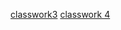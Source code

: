 [classwork3](https://docs.google.com/document/d/1Q3MZ31Bj_ONSpCwhyawNdsyK2PgqQXVS6f6Nb3IHR8w/edit#)
[classwork 4](https://docs.google.com/document/d/1LMevJAGz-AZ8MBwj7_SM5c8Yod3drPIECCG2nyO3qm8/edit#)
